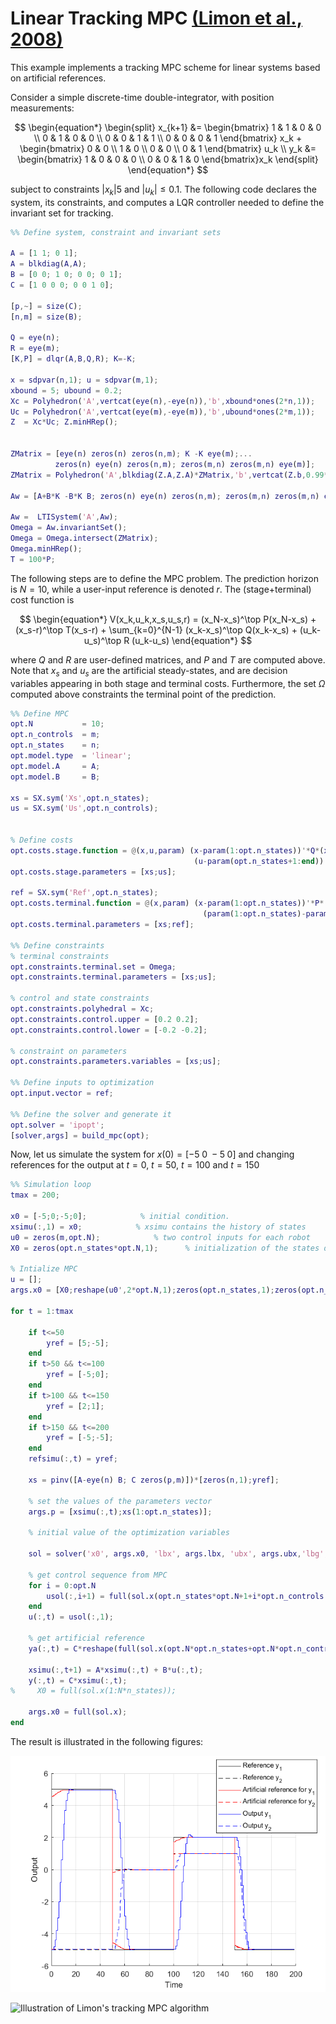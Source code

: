 # Linear Tracking MPC [(Limon et al., 2008)](https://www.sciencedirect.com/science/article/abs/pii/S0005109808001106)

This example implements a tracking MPC scheme for linear systems based on artificial references. 

Consider a simple discrete-time double-integrator, with position measurements:

$$
\begin{equation*}
\begin{split}
x_{k+1} &= \begin{bmatrix} 1 & 1 & 0 & 0 \\
			 0 & 1 & 0 & 0 \\ 
			 0 & 0 & 1 & 1 \\ 
			 0 & 0 & 0 & 1 \end{bmatrix} x_k + \begin{bmatrix} 0 & 0 \\
									  1 & 0 \\
									  0 & 0 \\
								  	  0 & 1 \end{bmatrix} u_k \\
y_k &= \begin{bmatrix} 1 & 0 & 0 & 0 \\
		     0 & 0 & 1 & 0 \end{bmatrix}x_k
\end{split}
\end{equation*}
$$

subject to constraints $\vert x_k\vert5$ and $\vert u_k \vert\leq 0.1$. The following code declares the system, its constraints, and computes a LQR controller needed to define the invariant set for tracking.

```matlab
%% Define system, constraint and invariant sets

A = [1 1; 0 1];
A = blkdiag(A,A);
B = [0 0; 1 0; 0 0; 0 1];
C = [1 0 0 0; 0 0 1 0];

[p,~] = size(C);
[n,m] = size(B);

Q = eye(n);
R = eye(m);
[K,P] = dlqr(A,B,Q,R); K=-K;

x = sdpvar(n,1); u = sdpvar(m,1);
xbound = 5; ubound = 0.2;
Xc = Polyhedron('A',vertcat(eye(n),-eye(n)),'b',xbound*ones(2*n,1));
Uc = Polyhedron('A',vertcat(eye(m),-eye(m)),'b',ubound*ones(2*m,1));
Z  = Xc*Uc; Z.minHRep();


ZMatrix = [eye(n) zeros(n) zeros(n,m); K -K eye(m);...
          zeros(n) eye(n) zeros(n,m); zeros(m,n) zeros(m,n) eye(m)];
ZMatrix = Polyhedron('A',blkdiag(Z.A,Z.A)*ZMatrix,'b',vertcat(Z.b,0.99*Z.b));

Aw = [A+B*K -B*K B; zeros(n) eye(n) zeros(n,m); zeros(m,n) zeros(m,n) eye(m)];

Aw =  LTISystem('A',Aw);
Omega = Aw.invariantSet();
Omega = Omega.intersect(ZMatrix);
Omega.minHRep();
T = 100*P;
```

The following steps are to define the MPC problem. The prediction horizon is $N=10$, while a user-input reference is denoted $r$. The (stage+terminal) cost function is 

$$
\begin{equation*}
V(x_k,u_k,x_s,u_s,r) = (x_N-x_s)^\top P(x_N-x_s) + (x_s-r)^\top T(x_s-r) + \sum_{k=0}^{N-1} (x_k-x_s)^\top Q(x_k-x_s) + (u_k-u_s)^\top R (u_k-u_s)
\end{equation*}
$$

where $Q$ and $R$ are user-defined matrices, and $P$ and $T$ are computed above. Note that $x_s$ and $u_s$ are the artificial steady-states, and are decision variables appearing in both stage and terminal costs. Furthermore, the set $\Omega$ computed above constraints the terminal point of the prediction.

```matlab
%% Define MPC
opt.N           = 10;
opt.n_controls  = m;
opt.n_states    = n;
opt.model.type	= 'linear';
opt.model.A     = A;
opt.model.B     = B;

xs = SX.sym('Xs',opt.n_states);
us = SX.sym('Us',opt.n_controls);


% Define costs
opt.costs.stage.function = @(x,u,param) (x-param(1:opt.n_states))'*Q*(x-param(1:opt.n_states)) + ...
                                         (u-param(opt.n_states+1:end))'*R*(u-param(opt.n_states+1:end));
opt.costs.stage.parameters = [xs;us];

ref = SX.sym('Ref',opt.n_states);
opt.costs.terminal.function = @(x,param) (x-param(1:opt.n_states))'*P*(x-param(1:opt.n_states)) + ...
                                           (param(1:opt.n_states)-param(opt.n_states+1:end))'*T*(param(1:opt.n_states)-param(opt.n_states+1:end));
opt.costs.terminal.parameters = [xs;ref];

%% Define constraints
% terminal constraints
opt.constraints.terminal.set = Omega;
opt.constraints.terminal.parameters = [xs;us];

% control and state constraints
opt.constraints.polyhedral = Xc;
opt.constraints.control.upper = [0.2 0.2];
opt.constraints.control.lower = [-0.2 -0.2];

% constraint on parameters
opt.constraints.parameters.variables = [xs;us];

%% Define inputs to optimization
opt.input.vector = ref;

%% Define the solver and generate it
opt.solver = 'ipopt';
[solver,args] = build_mpc(opt);
```

Now, let us simulate the system for $x(0) = [-5\;0\;-5\;0]$ and changing references for the output at $t=0$, $t=50$, $t=100$ and $t=150$

```matlab
%% Simulation loop
tmax = 200;

x0 = [-5;0;-5;0];            % initial condition.
xsimu(:,1) = x0;            % xsimu contains the history of states
u0 = zeros(m,opt.N);            % two control inputs for each robot
X0 = zeros(opt.n_states*opt.N,1);      % initialization of the states decision variables

% Intialize MPC
u = [];
args.x0 = [X0;reshape(u0',2*opt.N,1);zeros(opt.n_states,1);zeros(opt.n_states,1);zeros(opt.n_controls,1)]; 

for t = 1:tmax

    if t<=50
        yref = [5;-5];
    end
    if t>50 && t<=100
        yref = [-5;0];
    end
    if t>100 && t<=150
        yref = [2;1];
    end
    if t>150 && t<=200
        yref = [-5;-5];
    end
    refsimu(:,t) = yref;

    xs = pinv([A-eye(n) B; C zeros(p,m)])*[zeros(n,1);yref];

    % set the values of the parameters vector
    args.p = [xsimu(:,t);xs(1:opt.n_states)];                                              
    
    % initial value of the optimization variables

    sol = solver('x0', args.x0, 'lbx', args.lbx, 'ubx', args.ubx,'lbg', args.lbg, 'ubg', args.ubg,'p',args.p);

    % get control sequence from MPC
    for i = 0:opt.N
        usol(:,i+1) = full(sol.x(opt.n_states*opt.N+1+i*opt.n_controls:opt.n_states*opt.N+i*opt.n_controls+2))';
    end
    u(:,t) = usol(:,1);

    % get artificial reference
    ya(:,t) = C*reshape(full(sol.x(opt.N*opt.n_states+opt.N*opt.n_controls+opt.n_states+1:opt.N*opt.n_states+opt.N*opt.n_controls+2*opt.n_states)),opt.n_states,1);

    xsimu(:,t+1) = A*xsimu(:,t) + B*u(:,t);
    y(:,t) = C*xsimu(:,t);
%     X0 = full(sol.x(1:N*n_states));

    args.x0 = full(sol.x); 
end

```

The result is illustrated in the following figures:

![Illustration of Limon's tracking MPC algorithm](https://github.com/reis-alex/mpc/blob/main/Figures/tracking_example.png)

![Illustration of Limon's tracking MPC algorithm](https://github.com/reis-alex/mpc/blob/main/Figures/tracking_example_controls.png)

